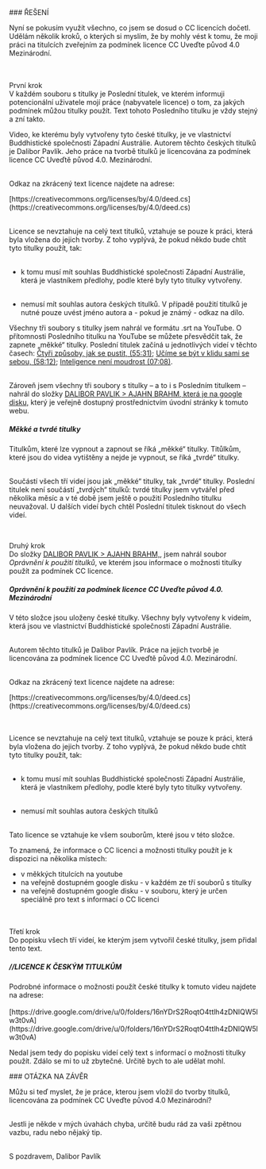 <div id="anchor-reseni" markdown="1">
### ŘEŠENÍ
</div>

Nyní se pokusím využít všechno, co jsem se dosud o CC licencích dočetl. Udělám několik kroků, o kterých si myslím, že by mohly vést k tomu, že moji práci na titulcích zveřejním za podmínek licence CC Uveďte původ 4.0 Mezinárodní. <br><br><br>

<span class="ircle underline"> První krok </span><br>
V každém souboru s titulky je Poslední titulek, ve kterém informuji potencionální uživatele mojí práce (nabyvatele licence) o tom, za jakých podmínek můžou titulky použít. Text tohoto Posledního titulku je vždy stejný a zní takto. <br>

<div class="citace" markdown="1" >
Video, ke kterému byly vytvořeny tyto české titulky, je ve vlastnictví Buddhistické společnosti Západní Austrálie. Autorem těchto českých titulků je Dalibor Pavlík. Jeho práce na tvorbě titulků je licencována za podmínek licence CC Uveďtě původ 4.0. Mezinárodní.<br><br>

Odkaz na zkrácený text licence najdete na adrese:<br>

<div class="do-not-break-out" markdown="1">
[https://creativecommons.org/licenses/by/4.0/deed.cs](https://creativecommons.org/licenses/by/4.0/deed.cs)
</div>
<br>

Licence se nevztahuje na celý text titulků, vztahuje se pouze k práci, která byla vložena do jejich tvorby. Z toho vyplývá, že pokud někdo bude chtít tyto titulky použít, tak:<br><br>

- k tomu musí mít souhlas Buddhistické společnosti Západní Austrálie, která je vlastníkem předlohy, podle které byly tyto titulky vytvořeny.
  <br><br>

- nemusí mít souhlas autora českých titulků. V případě použití titulků je nutné pouze uvést jméno autora a - pokud je známý - odkaz na dílo.
</div>

Všechny tři soubory s titulky jsem nahrál ve formátu .srt na YouTube. O přítomnosti Posledního titulku na YouTube se můžete přesvědčit tak, že zapnete „měkké“ titulky. Poslední titulek začíná u jednotlivých videí v těchto časech: [Čtyři způsoby, jak se pustit, (55:31)](https://www.youtube.com/watch?v=pkH7Qick84E&t=3331s); [Učíme se být v klidu sami se sebou, (58:12)](https://www.youtube.com/watch?v=VCR0GOzAKoE#t=58m20s); [Inteligence není moudrost (07:08)](https://www.youtube.com/watch?v=W52r-greBg0#t=7m8s).
<br><br>

Zároveň jsem všechny tři soubory s titulky – a to i s Posledním titulkem – nahrál do složky [DALIBOR PAVLIK > AJAHN BRAHM, která je na google disku,](https://drive.google.com/drive/folders/11gL2ab0CPZUdpUUepmwEovLgplyc8VLj) který je veřejně dostupný prostřednictvím úvodní stránky k tomuto webu.

<div class="citace" markdown="1" >
<h5>Měkké a tvrdé titulky</h5>
 Titulkům, které lze vypnout a zapnout se říká „měkké“ titulky. Titůlkům, které jsou do videa vytištěny a nejde je vypnout, se říká „tvrdé“ titulky.
<br><br>

Součástí všech tří videí jsou jak „měkké“ titulky, tak „tvrdé“ titulky. Poslední titulek není součástí „tvrdých“ titulků: tvrdé titulky jsem vytvářel před několika měsíc a v té době jsem ještě o použití Posledního titulku neuvažoval. U dalších videí bych chtěl Poslední titulek tisknout do všech videí.

</div><br>

<span class="underline"> Druhý krok </span><br>
Do složky [DALIBOR PAVLIK > AJAHN BRAHM,](https://drive.google.com/drive/folders/11gL2ab0CPZUdpUUepmwEovLgplyc8VLj), jsem nahrál soubor <i>Oprávnění k použití titulků</i>, ve kterém jsou informace o možnosti titulky použít za podmínek CC licence.<br>

<div class="citace" markdown="1">
<h5> Oprávnění k použití za podmínek licence
CC Uveďte původ 4.0. Mezinárodní</h5>

V této složce jsou uloženy české titulky. Všechny byly vytvořeny k videím, která jsou ve vlastnictví Buddhistické společnosti Západní Austrálie.<br><br>

Autorem těchto titulků je Dalibor Pavlík. Práce na jejich tvorbě je licencována za podmínek licence
CC Uveďtě původ 4.0. Mezinárodní.<br><br>

Odkaz na zkrácený text licence najdete na adrese:

<div class="do-not-break-out" markdown="1">
[https://creativecommons.org/licenses/by/4.0/deed.cs](https://creativecommons.org/licenses/by/4.0/deed.cs)
</div>

<br><br>
Licence se nevztahuje na celý text titulků, vztahuje se pouze k práci, která byla vložena do jejich tvorby. Z toho vyplývá, že pokud někdo bude chtít tyto titulky použít, tak:<br><br>

- k tomu musí mít souhlas Buddhistické společnosti Západní Austrálie, která je vlastníkem předlohy, podle které byly tyto titulky vytvořeny.
  <br><br>

- nemusí mít souhlas autora českých titulků
  <br><br>

Tato licence se vztahuje ke všem souborům, které jsou v této složce.

</div>

To znamená, že informace o CC licenci a možnosti titulky použít je k dispozici na několika místech:

- v měkkých titulcích na youtube
- na veřejně dostupném google disku - v každém ze tří souborů s titulky
- na veřejně dostupném google disku - v souboru, který je určen speciálně pro text s informací o CC licenci
  <br><br><br>

<span class="ircle underline"> Třetí krok </span><br>
Do popisku všech tří videí, ke kterým jsem vytvořil české titulky, jsem přidal tento text.

<div class="citace" markdown="1">
<h5 style="text-align:left">//LICENCE K ČESKÝM TITULKŮM</h5>
Podrobné informace o možnosti použít české titulky k tomuto videu najdete na adrese:<br><br>

<div class="do-not-break-out" markdown="1">
[https://drive.google.com/drive/u/0/folders/16nYDrS2RoqtO4ttlh4zDNIQW5lw3t0vA](https://drive.google.com/drive/u/0/folders/16nYDrS2RoqtO4ttlh4zDNIQW5lw3t0vA)
</div>

</div >

Nedal jsem tedy do popisku videí celý text s informací o možnosti titulky použít. Zdálo se mi to už zbytečné. Určitě bych to ale udělat mohl.

<div id="anchor-otazka-na-zaver" markdown="1">
### OTÁZKA NA ZÁVĚR
</div>

Můžu si teď myslet, že je práce, kterou jsem vložil do tvorby titulků, licencována za podmínek CC Uveďte původ 4.0 Mezinárodní?<br><br>

Jestli je někde v mých úvahách chyba, určitě budu rád za vaši zpětnou vazbu, radu nebo nějaký tip.<br><br>

S pozdravem, Dalibor Pavlík <br><br>
